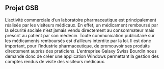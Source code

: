 ## Projet GSB  
L’activité commerciale d’un laboratoire pharmaceutique est principalement réalisée par les visiteurs médicaux. En effet, un médicament remboursé par la sécurité sociale n’est jamais vendu directement au consommateur mais prescrit au patient par son médecin.
Toute communication publicitaire sur les médicaments remboursés est d’ailleurs interdite par la loi. Il est donc important, pour l’industrie pharmaceutique, de promouvoir ses produits directement auprès des praticiens. L’entreprise Galaxy Swiss Bourdin nous demande donc de créer une application Windows permettant la gestion des comptes rendus de visite des visiteurs médicaux.
